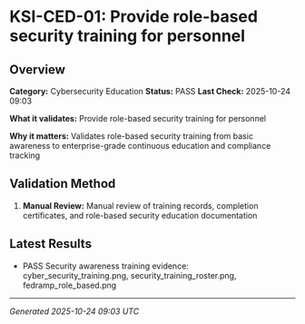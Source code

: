 # KSI-CED-01: Provide role-based security training for personnel

## Overview

**Category:** Cybersecurity Education
**Status:** PASS
**Last Check:** 2025-10-24 09:03

**What it validates:** Provide role-based security training for personnel

**Why it matters:** Validates role-based security training from basic awareness to enterprise-grade continuous education and compliance tracking

## Validation Method

1. **Manual Review:** Manual review of training records, completion certificates, and role-based security education documentation

## Latest Results

- PASS Security awareness training evidence: cyber_security_training.png, security_training_roster.png, fedramp_role_based.png

---
*Generated 2025-10-24 09:03 UTC*